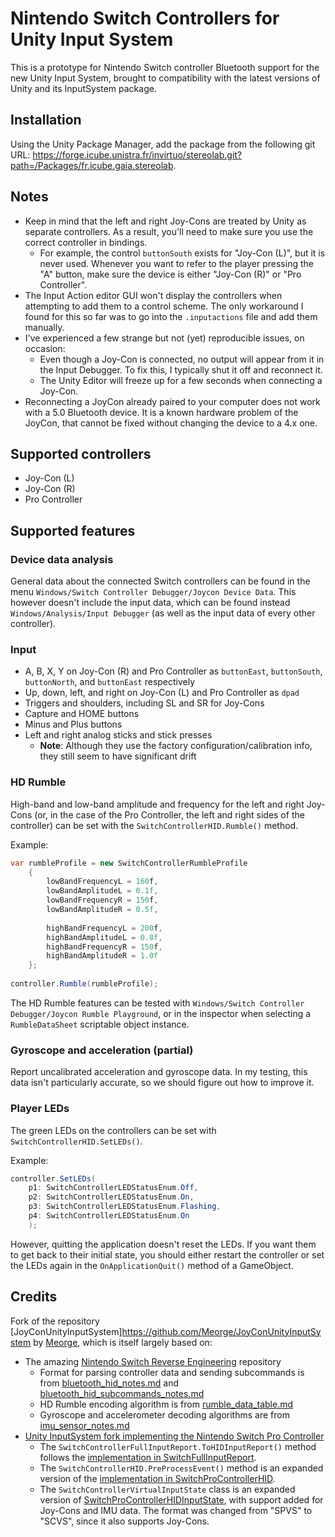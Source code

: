 # Nintendo Switch Controllers for Unity Input System

This is a prototype for Nintendo Switch controller Bluetooth support for the new Unity Input System, brought to compatibility with the latest versions of Unity and its InputSystem package.

## Installation 

Using the Unity Package Manager, add the package from the following git URL: https://forge.icube.unistra.fr/invirtuo/stereolab.git?path=/Packages/fr.icube.gaia.stereolab.

## Notes

- Keep in mind that the left and right Joy-Cons are treated by Unity as separate controllers. As a result, you'll need to make sure you use the correct controller in bindings.
  - For example, the control `buttonSouth` exists for "Joy-Con (L)", but it is never used. Whenever you want to refer to the player pressing the "A" button, make sure the device is either "Joy-Con (R)" or "Pro Controller".
- The Input Action editor GUI won't display the controllers when attempting to add them to a control scheme. The only workaround I found for this so far was to go into the `.inputactions` file and add them manually.
- I've experienced a few strange but not (yet) reproducible issues, on occasion:
  - Even though a Joy-Con is connected, no output will appear from it in the Input Debugger. To fix this, I typically shut it off and reconnect it.
  - The Unity Editor will freeze up for a few seconds when connecting a Joy-Con.
- Reconnecting a JoyCon already paired to your computer does not work with a 5.0 Bluetooth device. It is a known hardware problem of the JoyCon, that cannot be fixed without changing the device to a 4.x one.

## Supported controllers

- Joy-Con (L)
- Joy-Con (R)
- Pro Controller

## Supported features

### Device data analysis

General data about the connected Switch controllers can be found in the menu `Windows/Switch Controller Debugger/Joycon Device Data`. This however doesn't include the input data, which can be found instead `Windows/Analysis/Input Debugger` (as well as the input data of every other controller).

### Input

- A, B, X, Y on Joy-Con (R) and Pro Controller as `buttonEast`, `buttonSouth`, `buttonNorth`, and `buttonEast` respectively
- Up, down, left, and right on Joy-Con (L) and Pro Controller as `dpad`
- Triggers and shoulders, including SL and SR for Joy-Cons
- Capture and HOME buttons
- Minus and Plus buttons
- Left and right analog sticks and stick presses
  - **Note**: Although they use the factory configuration/calibration info, they still seem to have significant drift

### HD Rumble

High-band and low-band amplitude and frequency for the left and right Joy-Cons (or, in the case of the Pro Controller, the left and right sides of the controller) can be set with the `SwitchControllerHID.Rumble()` method.

Example:

```c#
var rumbleProfile = new SwitchControllerRumbleProfile
    {
        lowBandFrequencyL = 160f,
        lowBandAmplitudeL = 0.1f,
        lowBandFrequencyR = 150f,
        lowBandAmplitudeR = 0.5f,
        
        highBandFrequencyL = 200f,
        highBandAmplitudeL = 0.8f,
        highBandFrequencyR = 150f,
        highBandAmplitudeR = 1.0f
    };
        
controller.Rumble(rumbleProfile);
```

The HD Rumble features can be tested with `Windows/Switch Controller Debugger/Joycon Rumble Playground`, or in the inspector when selecting a `RumbleDataSheet` scriptable object instance.

### Gyroscope and acceleration (partial)

Report uncalibrated acceleration and gyroscope data. In my testing, this data isn't particularly accurate, so we should figure out how to improve it.

### Player LEDs

The green LEDs on the controllers can be set with `SwitchControllerHID.SetLEDs()`. 

Example:
```c#
controller.SetLEDs(
    p1: SwitchControllerLEDStatusEnum.Off,
    p2: SwitchControllerLEDStatusEnum.On,
    p3: SwitchControllerLEDStatusEnum.Flashing,
    p4: SwitchControllerLEDStatusEnum.On
    );
```

However, quitting the application doesn't reset the LEDs. If you want them to get back to their initial state, you should either restart the controller or set the LEDs again in the `OnApplicationQuit()` method of a GameObject.

## Credits

Fork of the repository [JoyConUnityInputSystem]https://github.com/Meorge/JoyConUnityInputSystem by [Meorge](https://github.com/Meorge), which is itself largely based on: 

- The amazing [Nintendo Switch Reverse Engineering](https://github.com/dekuNukem/Nintendo_Switch_Reverse_Engineering) repository
  - Format for parsing controller data and sending subcommands is from [bluetooth_hid_notes.md](https://github.com/dekuNukem/Nintendo_Switch_Reverse_Engineering/blob/master/bluetooth_hid_notes.md) and [bluetooth_hid_subcommands_notes.md](https://github.com/dekuNukem/Nintendo_Switch_Reverse_Engineering/blob/master/bluetooth_hid_subcommands_notes.md)
  - HD Rumble encoding algorithm is from [rumble_data_table.md](https://github.com/dekuNukem/Nintendo_Switch_Reverse_Engineering/blob/master/rumble_data_table.md)
  - Gyroscope and accelerometer decoding algorithms are from [imu_sensor_notes.md](https://github.com/dekuNukem/Nintendo_Switch_Reverse_Engineering/blob/master/imu_sensor_notes.md)
- [Unity InputSystem fork implementing the Nintendo Switch Pro Controller](https://github.com/Unity-Technologies/InputSystem/pull/1471)
  - The `SwitchControllerFullInputReport.ToHIDInputReport()` method follows the [implementation in SwitchFullInputReport](https://github.com/Unity-Technologies/InputSystem/blob/67a8605dc8d2bb67d251117cbe0e371d043e7a13/Packages/com.unity.inputsystem/InputSystem/Plugins/Switch/SwitchProControllerHID.cs#L360).
  - The `SwitchControllerHID.PreProcessEvent()` method is an expanded version of the [implementation in SwitchProControllerHID](https://github.com/Unity-Technologies/InputSystem/blob/67a8605dc8d2bb67d251117cbe0e371d043e7a13/Packages/com.unity.inputsystem/InputSystem/Plugins/Switch/SwitchProControllerHID.cs#L213).
  - The `SwitchControllerVirtualInputState` class is an expanded version of [SwitchProControllerHIDInputState](https://github.com/Unity-Technologies/InputSystem/blob/67a8605dc8d2bb67d251117cbe0e371d043e7a13/Packages/com.unity.inputsystem/InputSystem/Plugins/Switch/SwitchProControllerHID.cs#L20), with support added for Joy-Cons and IMU data. The format was changed from "SPVS" to "SCVS", since it also supports Joy-Cons.
